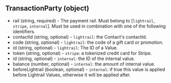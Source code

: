 ## TransactionParty (object)
+ rail (string, required) - The payment rail. Must belong to [`lightrail`, `stripe`, `internal`]. Must be used in combination with one of the following identifiers.
+ contactId (string, optional) - `lightrail`: the Contact's contactId.
+ code (string, optional) - `lightrail`: the code of a gift card or promotion.
+ id (string, optional) - `lightrail`: The ID of a Value.
+ token (string, optional) - `stripe`: a tokenized credit card for Stripe.  
+ id (string, optional) - `internal`: the ID of the internal value.
+ balance (number, optional) - `internal`: the amount of internal value.
+ beforeLightrail (boolean, optional) - `internal`: if true this value is applied before Lightrail Values, otherwise it will be applied after.
